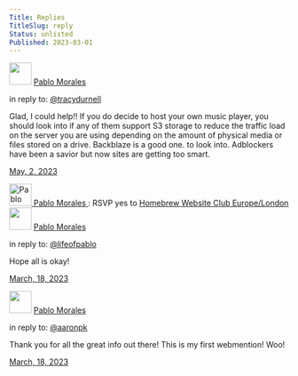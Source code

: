 ```yaml
---
Title: Replies
TitleSlug: reply
Status: unlisted
Published: 2023-03-01
---
```


  <div class="h-entry">
    <div class="u-author h-card">
      <img src="https://lifeofpablo.com/media/images/profilepic/pabs-cropped.jpg" class="u-photo" width="40">
      <a href="https://lifeofpablo.com/" class="u-url p-name">Pablo Morales</a>
    </div>
    <p>in reply to: <a class="u-in-reply-to" href="https://tracydurnell.com/2023/04/25/listening-to-music-without-a-streaming-subscription">@tracydurnell</a></p>
    <p class="e-content">Glad, I could help!! If you do decide to host your own music player, you should look into if any of them support S3 storage to reduce the traffic load on the server you are using depending on the amount of physical media or files stored on a drive. Backblaze is a good one. to look into. Adblockers have been a savior but now sites are getting too smart.</p>
    <p>
      <a href="https://lifeofpablo.com/reply" class="u-url">
        <time class="dt-published" datetime="2023-05-02T17:15:00-0700">May, 2, 2023</time>
      </a>
    </p>
</div>

<div class="h-entry">
  <span class="p-author h-card">
    <a class="u-url" href="https://lifeofpablo.com/">
      <img class="u-photo" src="https://f005.backblazeb2.com/file/lifeofpablo/pabs-cropped.jpg" width="40" alt="Pablo Morales' photo"/>
      <span class="p-name">Pablo Morales</span>
    </a>
  </span>:
  RSVP <span class="p-rsvp">yes</span> 
  to <a href="https://events.indieweb.org/2023/04/homebrew-website-club-europe-london-o4OAvbs0jJad" class="u-in-reply-to">Homebrew Website Club Europe/London</a>
</div>

  <div class="h-entry">
    <div class="u-author h-card">
      <img src="https://lifeofpablo.com/media/images/profilepic/pabs-cropped.jpg" class="u-photo" width="40">
      <a href="https://lifeofpablo.com/" class="u-url p-name">Pablo Morales</a>
    </div>
    <p>in reply to: <a class="u-in-reply-to" href="https://lifeofpablo.com/blog/learning-rust-and-what-s-to-come">@lifeofpablo</a></p>
    <p class="e-content">Hope all is okay! </p>
    <p>
      <a href="https://lifeofpablo.com/reply" class="u-url">
        <time class="dt-published" datetime="2023-03-18T17:01:00-0700">March, 18, 2023</time>
      </a>
    </p>
</div>


  <div class="h-entry">
    <div class="u-author h-card">
      <img src="https://lifeofpablo.com/media/images/profilepic/pabs-cropped.jpg" class="u-photo" width="40">
      <a href="https://lifeofpablo.com/" class="u-url p-name">Pablo Morales</a>
    </div>
    <p>in reply to: <a class="u-in-reply-to" href="https://aaronparecki.com/2018/06/30/11/your-first-webmention">@aaronpk</a></p>
    <p class="e-content">Thank you for all the great info out there! This is my first webmention! Woo! </p>
    <p>
      <a href="https://lifeofpablo.com/reply" class="u-url">
        <time class="dt-published" datetime="2023-03-18T17:15:00-0700">March, 18, 2023</time>
      </a>
    </p>
</div>
